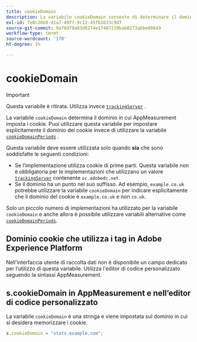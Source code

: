 ```yaml
---
title: cookieDomain
description: La variabile cookieDomain consente di determinare il dominio in cui impostare i cookie.
exl-id: 7e8c26b8-d1a7-49f7-9c12-45fb1633c9d7
source-git-commit: 9a70d79a83d8274e17407229bab0273abbe80649
workflow-type: tm+mt
source-wordcount: '178'
ht-degree: 1%

---
```


# cookieDomain

>[!IMPORTANT]
>
>Questa variabile è ritirata. Utilizza invece [`trackingServer`](trackingserver.md) .

La variabile `cookieDomain` determina il dominio in cui AppMeasurement imposta i cookie. Puoi utilizzare questa variabile per impostare esplicitamente il dominio dei cookie invece di utilizzare la variabile [`cookieDomainPeriods`](cookiedomainperiods.md) .

Questa variabile deve essere utilizzata solo quando **sia** che sono soddisfatte le seguenti condizioni:

* Se l’implementazione utilizza cookie di prime parti. Questa variabile non è obbligatoria per le implementazioni che utilizzano un valore [`trackingServer`](trackingserver.md) contenente `sc.adobedc.net`.
* Se il dominio ha un punto nel suo suffisso. Ad esempio, `example.co.uk` potrebbe utilizzare la variabile `cookieDomain` per indicare esplicitamente che il dominio del cookie è `example.co.uk` e non `co.uk`.

Solo un piccolo numero di implementazioni ha utilizzato per la variabile `cookieDomain` e anche allora è possibile utilizzare variabili alternative come [`cookieDomainPeriods`](cookiedomainperiods.md).

## Dominio cookie che utilizza i tag in Adobe Experience Platform

Nell’interfaccia utente di raccolta dati non è disponibile un campo dedicato per l’utilizzo di questa variabile. Utilizza l&#39;editor di codice personalizzato seguendo la sintassi AppMeasurement.

## s.cookieDomain in AppMeasurement e nell’editor di codice personalizzato

La variabile `cookieDomain` è una stringa e viene impostata sul dominio in cui si desidera memorizzare i cookie.

```js
s.cookieDomain = "stats.example.com";
```
